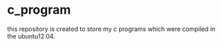 c_program
=========
this repository is created to store my c programs which were compiled in the ubuntu12.04.
